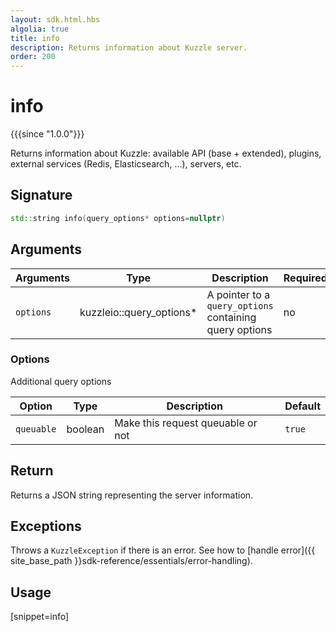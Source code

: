 ```yaml
---
layout: sdk.html.hbs
algolia: true
title: info
description: Returns information about Kuzzle server.
order: 200
---
```


# info

{{{since "1.0.0"}}}

Returns information about Kuzzle: available API (base + extended), plugins, external services (Redis, Elasticsearch, ...), servers, etc.

## Signature

```cpp
std::string info(query_options* options=nullptr)
```

## Arguments

| Arguments | Type          | Description                                             | Required |
| --------- | ------------- | ------------------------------------------------------- | -------- |
| `options` | kuzzleio::query_options* | A pointer to a `query_options` containing query options | no       |

### **Options**

Additional query options

| Option     | Type    | Description                       | Default |
| ---------- | ------- | --------------------------------- | ------- |
| `queuable` | boolean | Make this request queuable or not | `true`  |


## Return

Returns a JSON string representing the server information.

## Exceptions

Throws a `KuzzleException` if there is an error. See how to [handle error]({{ site_base_path }}sdk-reference/essentials/error-handling).

## Usage

[snippet=info]
